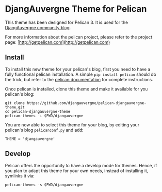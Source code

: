 DjangAuvergne Theme for Pelican
===============================

This theme has been designed for Pelican 3. It is used for the [DjangAuvergne community blog](http://djangauvergne.github.com/djangauvergne-blog/).

For more information about the pelican project, please refer to the project page: [http://getpelican.com](http://getpelican.com)

## Install

To install this new theme for your pelican's blog, first you need to have a fully functional pelican installation. A simple `pip install pelican` should do the trick, but refer to the [pelican documentation](http://docs.getpelican.com/latest/) for complete instructions.

Once pelican is installed, clone this theme and make it available for you pelican's blog:

    git clone https://github.com/djangauvergne/pelican-djangauvergne-theme.git
    cd pelican-djangauvergne-theme
    pelican-themes -i $PWD/djangauvergne

You are now able to select this theme for your blog, by editing your pelican's blog `pelicanconf.py` and add:

    THEME = 'djangauvergne'

## Develop

Pelican offers the opportunity to have a develop mode for themes. Hence, if you plan to adapt this theme for your own needs, instead of installing it, symlinks it via:

    pelican-themes -s $PWD/djangauvergne

